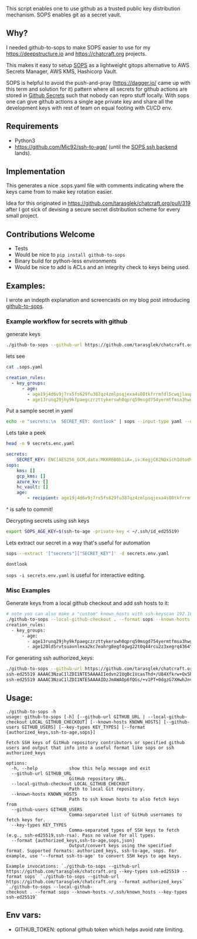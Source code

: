This script enables one to use github as a trusted public key distribution mechanism. SOPS enables git as a secret vault.

## Why?

I needed github-to-sops to make SOPS easier to use for my https://deepstructure.io and https://chatcraft.org projects.

This makes it easy to setup [SOPS](https://github.com/getsops/sops) as a lightweight gitops alternative to AWS Secrets Manager, AWS KMS, Hashicorp Vault.

SOPS is helpful to avoid the push-and-pray (https://dagger.io/ came up with this term and solution for it) pattern where all secrets for github actions are stored in [Github Secrets](https://docs.github.com/en/actions/security-guides/using-secrets-in-github-actions) such that nobody can repro stuff locally. With sops one can give github actions a single age private key and share all the development keys with rest of team on equal footing with CI/CD env.

## Requirements

* Python3
* https://github.com/Mic92/ssh-to-age/ (until the [SOPS ssh backend](https://github.com/getsops/sops/pull/1134) lands).

## Implementation

This generates a nice .sops.yaml file with comments indicating where the keys came from to make key rotation easier.

Idea for this originated in https://github.com/tarasglek/chatcraft.org/pull/319 after I got sick of devising a secure secret distribution scheme for every small project.

## Contributions Welcome
* Tests
* Would be nice to `pip install github-to-sops`
* Binary build for python-less environments
* Would be nice to add is ACLs and an integrity check to keys being used.

## Examples:

I wrote an indepth explanation and screencasts on my blog post introducing [github-to-sops](https://taras.glek.net/post/github-to-sops-lighter-weight-secret-management/#heres-how-you-get-started).

### Example workflow for secrets with github

generate keys
```bash
./github-to-sops --github-url https://github.com/tarasglek/chatcraft.org --key-types ssh-ed25519 --format sops > .sops.yaml
```
lets see
```bash
cat .sops.yaml
```
```yaml
creation_rules:
  - key_groups:
      - age:
        - age19j4d6v9j7rx5fs629fu387qz4zmlpsqjexa4s08tkfrrmfdl5cwqjlaupd # humphd
        - age13runq29jhy9kfpaegczrzttykerswh0qprq59msgd754yermtfmsa3hwg2 # tarasglek
```

Put a sample secret in yaml

```bash
echo -e "secrets:\n  SECRET_KEY: dontlook" | sops --input-type yaml --output-type yaml  -e /dev/stdin > secrets.enc.yaml
```
Lets take a peek
```bash
head -n 9 secrets.enc.yaml
```
```yaml
secrets:
    SECRET_KEY: ENC[AES256_GCM,data:MKKR6B0h1iA=,iv:KegjC62NQxich1dtodVF3aVnchf/fB+KQbtETh+4CaY=,tag:2+5mk4YMKKxLqaCOpZVNSA==,type:str]
sops:
    kms: []
    gcp_kms: []
    azure_kv: []
    hc_vault: []
    age:
        - recipient: age19j4d6v9j7rx5fs629fu387qz4zmlpsqjexa4s08tkfrrmfdl5cwqjlaupd
```
^ is safe to commit!

Decrypting secrets using ssh keys

```bash
export SOPS_AGE_KEY=$(ssh-to-age -private-key < ~/.ssh/id_ed25519)
```

Lets extract our secret in a way that's useful for automation
```bash
sops --extract '["secrets"]["SECRET_KEY"]' -d secrets.env.yaml
```
```
dontlook
```

`sops -i secrets.env.yaml` is useful for interactive editing.

### Misc Examples

Generate keys from a local github checkout and add ssh hosts to it:

```bash
# note you can also make a "custom" known_hosts with ssh-keyscan 192.168.1.1 > /tmp/known_hosts
./github-to-sops --local-github-checkout . --format sops --known-hosts ~/.ssh/known_hosts --key-types ssh-ed25519
creation_rules:
  - key_groups:
      - age:
        - age13runq29jhy9kfpaegczrzttykerswh0qprq59msgd754yermtfmsa3hwg2 # tarasglek
        - age120ld5rvtsuavnlexa2kc7eahrg8egf4gwg22t0q44rcu2z3xegrq4364t4 # 192.168.1.1
```

For generating ssh authorized_keys:

```bash
./github-to-sops --github-url https://github.com/tarasglek/chatcraft.org --format authorized_keys
ssh-ed25519 AAAAC3NzaC1lZDI1NTE5AAAAIIedvn21UgBc1VcasThd+/U84Xfkrw+Ox5RIxufs5tJP humphd
ssh-ed25519 AAAAC3NzaC1lZDI1NTE5AAAAIDzJmAWAOp6fQGs/+v1PT+0dgzG7XHwhJnvF+tL5TwJx tarasglek
```

## Usage:
```
./github-to-sops -h
usage: github-to-sops [-h] [--github-url GITHUB_URL | --local-github-checkout LOCAL_GITHUB_CHECKOUT] [--known-hosts KNOWN_HOSTS] [--github-users GITHUB_USERS] [--key-types KEY_TYPES] [--format {authorized_keys,ssh-to-age,sops}]

Fetch SSH keys of GitHub repository contributors or specified github users and output that info into a useful format like sops or ssh authorized_keys

options:
  -h, --help            show this help message and exit
  --github-url GITHUB_URL
                        GitHub repository URL.
  --local-github-checkout LOCAL_GITHUB_CHECKOUT
                        Path to local Git repository.
  --known-hosts KNOWN_HOSTS
                        Path to ssh known hosts to also fetch keys from
  --github-users GITHUB_USERS
                        Comma-separated list of GitHub usernames to fetch keys for.
  --key-types KEY_TYPES
                        Comma-separated types of SSH keys to fetch (e.g., ssh-ed25519,ssh-rsa). Pass no value for all types.
  --format {authorized_keys,ssh-to-age,sops,json}
                        Output/convert keys using the specified format. Supported formats: authorized_keys, ssh-to-age, sops. For example, use '--format ssh-to-age' to convert SSH keys to age keys.

Example invocations: `./github-to-sops --github-url https://github.com/tarasglek/chatcraft.org --key-types ssh-ed25519 --format sops` `./github-to-sops --github-url https://github.com/tarasglek/chatcraft.org --format authorized_keys` `./github-to-sops --local-github-
checkout . --format sops --known-hosts ~/.ssh/known_hosts --key-types ssh-ed25519`
```

## Env vars:
*  GITHUB_TOKEN: optional github token which helps avoid rate limiting.
